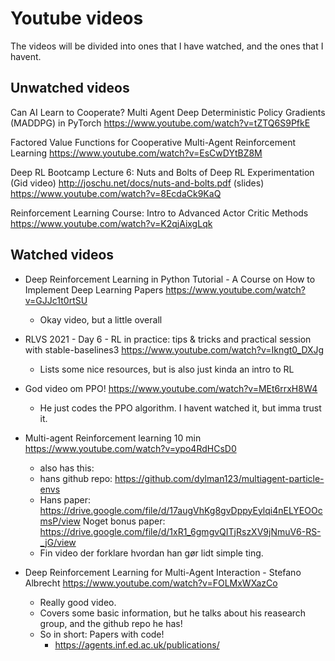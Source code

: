 # Youtube videos

The videos will be divided into ones that I have watched, and the ones that I havent.

## Unwatched videos
Can AI Learn to Cooperate? Multi Agent Deep Deterministic Policy Gradients (MADDPG) in PyTorch
https://www.youtube.com/watch?v=tZTQ6S9PfkE

Factored Value Functions for Cooperative Multi-Agent Reinforcement Learning
https://www.youtube.com/watch?v=EsCwDYtBZ8M



Deep RL Bootcamp Lecture 6: Nuts and Bolts of Deep RL Experimentation  (Gid video)
http://joschu.net/docs/nuts-and-bolts.pdf  (slides)
https://www.youtube.com/watch?v=8EcdaCk9KaQ



Reinforcement Learning Course: Intro to Advanced Actor Critic Methods
https://www.youtube.com/watch?v=K2qjAixgLqk







## Watched videos


- Deep Reinforcement Learning in Python Tutorial - A Course on How to Implement Deep Learning Papers https://www.youtube.com/watch?v=GJJc1t0rtSU
	- Okay video, but a little overall

- RLVS 2021 - Day 6 - RL in practice: tips & tricks and practical session with stable-baselines3 https://www.youtube.com/watch?v=Ikngt0_DXJg
	- Lists some nice resources, but is also just kinda an intro to RL

- God video om PPO! https://www.youtube.com/watch?v=MEt6rrxH8W4
	- He just codes the PPO algorithm. I havent watched it, but imma trust it.


- Multi-agent Reinforcement learning 10 min https://www.youtube.com/watch?v=ypo4RdHCsD0
	- also has this:
	- hans github repo:  https://github.com/dylman123/multiagent-particle-envs
	- Hans paper: https://drive.google.com/file/d/17augVhKg8gvDppyEylqi4nELYEOOcmsP/view Noget bonus paper: https://drive.google.com/file/d/1xR1_6gmgvQITjRszXV9jNmuV6-RS-_jG/view
	- Fin video der forklare hvordan han gør lidt simple ting. 

-  Deep Reinforcement Learning for Multi-Agent Interaction - Stefano Albrecht https://www.youtube.com/watch?v=FOLMxWXazCo
	- Really good video.
	- Covers some basic information, but he talks about his reasearch group, and the github repo he has!
	- So in short: Papers with code!
		- https://agents.inf.ed.ac.uk/publications/